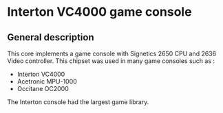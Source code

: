 # Interton VC4000 game console

## General description
This core implements a game console with Signetics 2650 CPU and 2636 Video controller.
This chipset was used in many game consoles such as :

- Interton VC4000
- Acetronic MPU-1000
- Occitane OC2000

The Interton console had the largest game library.




